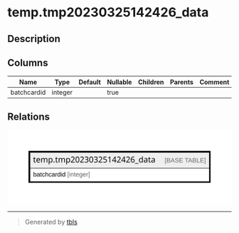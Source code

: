 # temp.tmp20230325142426_data

## Description

## Columns

| Name | Type | Default | Nullable | Children | Parents | Comment |
| ---- | ---- | ------- | -------- | -------- | ------- | ------- |
| batchcardid | integer |  | true |  |  |  |

## Relations

![er](temp.tmp20230325142426_data.svg)

---

> Generated by [tbls](https://github.com/k1LoW/tbls)
